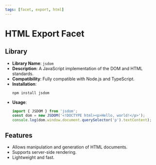 ```yaml
---
tags: [facet, export, html]
---
```


# HTML Export Facet

## Library

- **Library Name**: `jsdom`
- **Description**: A JavaScript implementation of the DOM and HTML standards.
- **Compatibility**: Fully compatible with Node.js and TypeScript.
- **Installation**:
  ```bash
  npm install jsdom
  ```
- **Usage**:
  ```typescript
  import { JSDOM } from 'jsdom';
  const dom = new JSDOM('<!DOCTYPE html><p>Hello, world!</p>');
  console.log(dom.window.document.querySelector('p').textContent);
  ```

## Features

- Allows manipulation and generation of HTML documents.
- Supports server-side rendering.
- Lightweight and fast.
